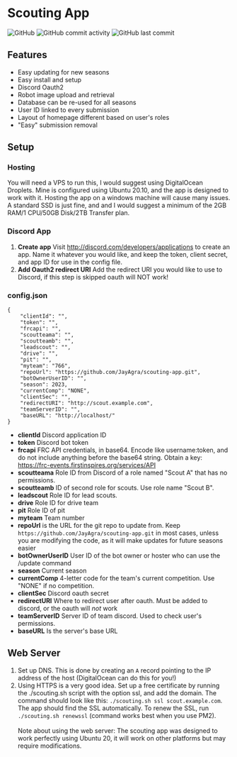 # Scouting App
![GitHub](https://img.shields.io/github/license/JayAgra/scouting-app) ![GitHub commit activity](https://img.shields.io/github/commit-activity/y/jayagra/scouting-app) ![GitHub last commit](https://img.shields.io/github/last-commit/jayagra/scouting-app)<br>

## Features<br>
- Easy updating for new seasons
- Easy install and setup
- Discord Oauth2
- Robot image upload and retrieval
- Database can be re-used for all seasons
- User ID linked to every submission
- Layout of homepage different based on user's roles
- "Easy" submission removal
## Setup
### Hosting
You will need a VPS to run this, I would suggest using DigitalOcean Droplets. Mine is configured using Ubuntu 20.10, and the app is designed to work with it. Hosting the app on a windows machine will cause many issues. A standard SSD is just fine, and and I would suggest a minimum of the 2GB RAM/1 CPU/50GB Disk/2TB Transfer plan.
### Discord App
1. **Create app** Visit http://discord.com/developers/applications to create an app. Name it whatever you would like, and keep the token, client secret, and app ID for use in the config file.<br>
2. **Add Oauth2 redirect URI** Add the redirect URI you would like to use to Discord, if this step is skipped oauth will NOT work!<br>
<!--3. **Add Discord bot to server** Use the URL `https://discord.com/api/oauth2/authorize?client_id=CLIENT_ID&permissions=526469360720&scope=bot%20applications.commands`, and replace `CLIENT_ID` with your application ID<br>-->
<!--4. AFTER CONFIG - Deploy commands by running the `discord-deployCmds.js`-->
### config.json
```
{
	"clientId": "",
	"token": "",
	"frcapi": "",
	"scoutteama": "",
	"scoutteamb": "",
	"leadscout": "",
	"drive": "",
	"pit": "",
	"myteam": "766",
	"repoUrl": "https://github.com/JayAgra/scouting-app.git",
	"botOwnerUserID": "",
	"season": 2023,
	"currentComp": "NONE",
	"clientSec": "",
	"redirectURI": "http://scout.example.com",
	"teamServerID": "",
	"baseURL": "http://localhost/"
}
```
+ **clientId** Discord application ID<br>
+ **token** Discord bot token<br>
+ **frcapi** FRC API credentials, in base64. Encode like username:token, and do not include anything before the base64 string. Obtain a key: https://frc-events.firstinspires.org/services/API<br>
+ **scoutteama** Role ID from Discord of a role named "Scout A" that has no permissions.<br>
+ **scoutteamb** ID of second role for scouts. Use role name "Scout B".<br>
+ **leadscout** Role ID for lead scouts.<br>
+ **drive** Role ID for drive team<br>
+ **pit** Role ID of pit<br>
+ **myteam** Team number<br>
+ **repoUrl** is the URL for the git repo to update from. Keep `https://github.com/JayAgra/scouting-app.git` in most cases, unless you are modifying the code, as it will make updates for future seasons easier<br>
+ **botOwnerUserID** User ID of the bot owner or hoster who can use the /update command<br>
+ **season** Current season<br>
+ **currentComp** 4-letter code for the team's current competition. Use "NONE" if no competition.<br>
+ **clientSec** Discord oauth secret<br>
+ **redirectURI** Where to redirect user after oauth. Must be added to discord, or the oauth will *not* work<br>
+ **teamServerID** Server ID of team discord. Used to check user's permissions. <br>
+ **baseURL** Is the server's base URL
## Web Server
1. Set up DNS. This is done by creating an `A` record pointing to the IP address of the host (DigitalOcean can do this for you!) <br>
2. Using HTTPS is a very good idea. Set up a free certificate by running the ./scouting.sh script with the option ssl, and add the domain. The command should look like this: `./scouting.sh ssl scout.example.com`. The app should find the SSL automatically. To renew the SSL, run `./scouting.sh renewssl` (command works best when you use PM2).  <br>
 <br>Note about using the web server: The scouting app was designed to work perfectly using Ubuntu 20, it will work on other platforms but may require modifications.
